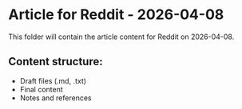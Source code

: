 # Article for Reddit - 2026-04-08

This folder will contain the article content for Reddit on 2026-04-08.

## Content structure:
- Draft files (.md, .txt)
- Final content
- Notes and references
